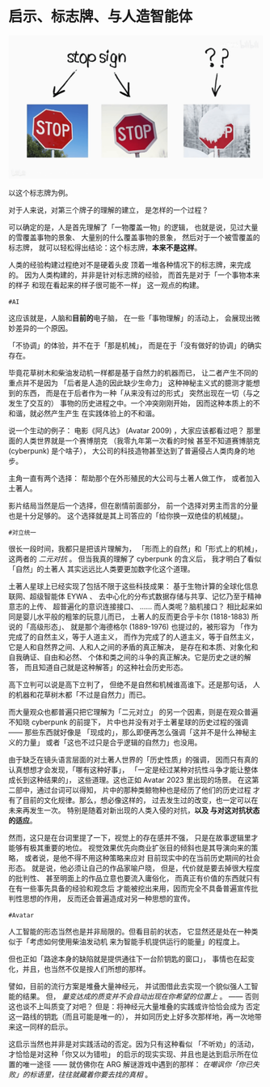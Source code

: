 
# 启示、标志牌、与人造智能体

![](58491016778954562.png)

以这个标志牌为例。

对于人来说，对第三个牌子的理解的建立，
是怎样的一个过程？

可以确定的是，人是首先理解了「一物覆盖一物」的逻辑，
也就是说，见过大量的雪覆盖事物的景象、
大量别的什么覆盖事物的景象，
然后对于一个被雪覆盖的标志牌，
就可以轻松得出结论：这个标志牌，**本来不是这样**。

人类的经验构建过程绝对不是硬着头皮
顶着一堆各种情况下的标志牌，来完成的。
因为人类构建的，并非是针对标志牌的经验，
而首先是对于「一个事物本来的样子
和现在看起来的样子很可能不一样」
这一观点的构建。

`#AI`

这应该就是，人脑和**目前的**电子脑，
在一些「事物理解」的活动上，
会展现出微妙差异的一个原因。

「不协调」的体验，并不在于「那是机械」，
而是在于「没有做好的协调」的确实存在。

毕竟花草树木和柴油发动机一样都是基于自然力的机器而已，
让二者产生不同的重点并不是因为
「后者是人造的因此缺少生命力」
这种神秘主义式的臆测才能想到的东西，
而是在于后者作为一种「从来没有过的形式」
突然出现在一切（与之发生了交互的）
事物的历史进程之中。一个冲突刚刚开始，
因而这种本质上的不和谐，就必然产生产生
在实践体验上的不和谐。

说一个生动的例子：
电影《阿凡达》 (Avatar 2009) ，大家应该都看过吧？
那里面的人类世界就是一个赛博朋克
（我零九年第一次看的时候
甚至不知道赛博朋克 (cyberpunk) 是个啥子），
大公司的科技造物甚至达到了普遍侵占人类肉身的地步。

主角一直有两个选择：
帮助那个在外形殖民的大公司与土著人做工作，
或者加入土著人。

影片结局当然是后一个选择，但在剧情前面部分，
前一个选择对男主而言的分量也是十分足够的。
这个选择就是其上司答应的「给你换一双绝佳的机械腿」。

`#对立统一`

很长一段时间，我都只是把该片理解为，
「形而上的自然」和「形式上的机械」，
这两者的 *二元对抗* 。
但当我真的理解了 cyberpunk 的含义后，
我才明白了看似「自然」的土著人
其实远远比人类要更加数字化这个道理。

土著人星球上已经实现了包括不限于这些科技成果：
基于生物计算的全球化信息联网、超级智能体 EYWA 、
去中心化的分布式数据存储与共享、记忆乃至于精神意志的上传、
超普遍化的意识连接接口、 …… 而人类呢？脑机接口？
相比起来如同是婴儿水平般的粗笨的玩意儿而已，
土著人的反而更合乎卡尔 (1818-1883) 所说的「高级形态」、
就是那个海德格尔 (1889-1976) 也提过的，被形容为
「作为完成了的自然主义，等于人道主义，
而作为完成了的人道主义，等于自然主义，
它是人和自然界之间、人和人之间的矛盾的真正解决，
是存在和本质、对象化和自我确证、自由和必然、
个体和类之间的斗争的真正解决。它是历史之谜的解答，
而且知道自己就是这种解答」的这种社会历史形态。

高下立判可以说是高下立判了，
但绝不是自然和机械谁高谁下。还是那句话，
人的机器和花草树木都「不过是自然力」而已。

而大量观众也都普遍只把它理解为「二元对立」
的另一个因素，则是在观众普遍不知晓 cyberpunk 的前提下，
片中也并没有对于土著星球的历史过程的强调 —— 那些东西就好像是
「现成的」，那么即便再怎么强调「这并不是什么神秘主义的力量」
或者「这也不过只是合乎逻辑的自然力」也没用。

由于缺乏在镜头语言层面的对土著人世界的「历史性质」的强调，
因而只有真的认真想想才会发现，「哪有这种好事」，
「一定是经过某种对抗性斗争才能让整体成长到这种结果的」，
这些道理。这也正如 Avatar 2023 里出现的场景。
在这第二部中，通过台词可以得知，
片中的那种类鲸物种也是经历了他们的历史过程
才有了目前的文化规律。那么，想必像这样的，
过去发生过的改变，也一定可以在未来再发生一次。
特别是随着对新出现的人类入侵的对抗，**以及
与对这对抗状态的适应**。

然而，这只是在台词里提了一下，视觉上的存在感并不强，
只是在故事逻辑里才能够有极其重要的地位。
视觉效果优先向商业扩张目的倾斜也是其导演向来的策略，
或者说，是他不得不用这种策略来应对
目前现实中的在当前历史期间的社会形态。
就是说，他必须让自己的作品家喻户晓，
但是，代价就是要去掉很大程度的批判性、
甚至明面上的作品立意也要流入庸俗化，
而真正有价值的东西就只有
在有一些事先具备的经验和观念后
才能被挖出来用，因而完全不具备普遍宣传批判性思想的作用，
反而还会普遍造成对另一种思想的宣传。

`#Avatar`

人工智能的形态当然也是并非局限的。但看目前的状态，
它显然还是处在一种类似于「考虑如何使用柴油发动机
来为智能手机提供运行的能量」的程度上。

但也正如「路途本身的缺陷就是提供通往下一台阶钥匙的窗口」，
事情也在起变化，并且，也当然不仅是按人们所想的那样。

譬如，目前的流行方案是堆叠大量神经元，
并试图借此去实现一个貌似强人工智能的结果。
但， *量变达成的质变并不会自动出现在你希望的位置上* 。
 —— 否则这也谈不上叫质变了对吧？
但是：将神经元大量堆叠的实践或许恰恰会成为
否定这一路线的钥匙（而且可能是唯一的），
并如同历史上好多次那样地，再一次地带来这一同样的启示。

这启示当然也并非是对实践活动的否定。因为只有这种看似
「不听劝」的活动，才恰恰是对这种「你又以为错啦」
的启示的现实实现、并且也是达到启示所在位置的唯一途径
 —— 就仿佛你在 ARG 解谜游戏中遇到的那样：
 *在嘲讽你「你已失败」的标语里，往往就藏着你要去找的真相* 。

